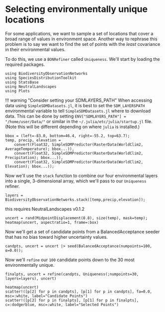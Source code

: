 # Selecting environmentally unique locations

For some applications, we want to sample a set of locations that cover a broad
range of values in environment space. Another way to rephrase this problem is to
say we want to find the set of points with the _least_ covariance in their
environmental values.  

To do this, we use a `BONRefiner` called `Uniqueness`. We'll start by loading the required packages. 

```
using BiodiversityObservationNetworks
using SpeciesDistributionToolkit
using StatsBase
using NeutralLandscapes
using Plots
```

!!! warning "Consider setting your SDMLAYERS_PATH" When accessing data using
    `SimpleSDMDatasets.jl`, it is best to set the `SDM_LAYERSPATH` environmental
    variable to tell `SimpleSDMDatasets.jl` where to download data. This can be
    done by setting `ENV["SDMLAYERS_PATH"] = "/home/user/Data/"` or similar in
    the `~/.julia/etc/julia/startup.jl` file. (Note this will be different
    depending on where `julia` is installed.)

```
bbox = (left=-83.0, bottom=46.4, right=-55.2, top=63.7);
temp, precip, elevation = 
    convert(Float32, SimpleSDMPredictor(RasterData(WorldClim2, AverageTemperature); bbox...)),
    convert(Float32, SimpleSDMPredictor(RasterData(WorldClim2, Precipitation); bbox...)),
    convert(Float32, SimpleSDMPredictor(RasterData(WorldClim2, Elevation); bbox...));
```

Now we'll use the `stack` function to combine our four environmental layers into a single, 3-dimensional array, which we'll pass to our `Uniqueness` refiner.

```
layers = BiodiversityObservationNetworks.stack([temp,precip,elevation]);
```

this requires NeutralLandscapes v0.1.2

```
uncert = rand(MidpointDisplacement(0.8), size(temp), mask=temp);
heatmap(uncert, aspectratio=1, frame=:box) 
```

Now we'll get a set of candidate points from a BalancedAcceptance seeder that has no bias toward higher uncertainty values.

```
candpts, uncert = uncert |> seed(BalancedAcceptance(numpoints=100, α=0.0)); 
```

Now we'll `refine` our `100` candidate points down to the 30 most environmentally unique.

```
finalpts, uncert = refine(candpts, Uniqueness(;numpoints=30, layers=layers), uncert)

heatmap(uncert)
scatter!([p[2] for p in candpts], [p[1] for p in candpts], fa=0.0, msc=:white, label="Candidate Points")
scatter!([p[2] for p in finalpts], [p[1] for p in finalpts], c=:dodgerblue, msc=:white, label="Selected Points")
```